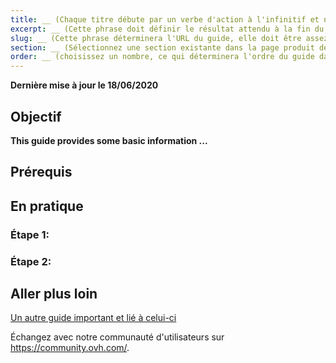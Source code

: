 ```yaml
---
title: __ (Chaque titre débute par un verbe d'action à l'infinitif et ne comporte pas de ponctuation finale. Cette phrase doit être la plus concise possible.)
excerpt: __ (Cette phrase doit définir le résultat attendu à la fin du guide. Elle doit débuter par un verbe à l'impératif et ne comporte pas de ponctuation finale.)
slug: __ (Cette phrase déterminera l'URL du guide, elle doit être assez courte et suffisamment explicite. Les mots doivent être séparés par des traits d'union -)
section: __ (Sélectionnez une section existante dans la page produit des guides concernés ou créez-en une nouvelle, uniquement si nécessaire)
order: __ (choisissez un nombre, ce qui déterminera l'ordre du guide dans sa propre section)
---
```


**Dernière mise à jour le 18/06/2020**

## Objectif

**This guide provides some basic information ...**

## Prérequis

## En pratique

### Étape 1: 

### Étape 2:

## Aller plus loin

[Un autre guide important et lié à celui-ci](url)

Échangez avec notre communauté d'utilisateurs sur <https://community.ovh.com/>.